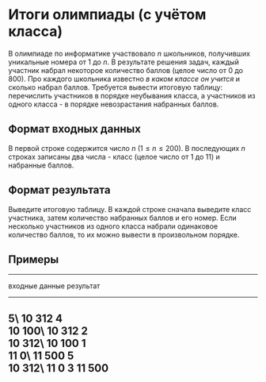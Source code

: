 # Итоги олимпиады (с учётом класса)

В олимпиаде по информатике участвовало $n$ школьников, получивших
уникальные номера от 1 до $n$.
В результате решения задач, каждый участник набрал некоторое количество
баллов (целое число от 0 до 800). Про каждого школьника известно
*в каком классе он учится* и сколько набрал баллов.
Требуется вывести итоговую таблицу: перечислить
участников в порядке неубывания класса, а участников
из одного класса - в порядке невозрастания набранных баллов.

## Формат входных данных

В первой строке содержится число $n$ ($1 \leqslant n \leqslant 200$).
В последующих $n$ строках записаны два числа - класс (целое число от 1 до 11) и
набранные баллов.

## Формат результата

Выведите итоговую таблицу.
В каждой строке сначала выведите класс участника, затем количество набранных
баллов и его номер. Если несколько участников из одного класса набрали одинаковое
количество баллов, то их можно вывести в произвольном порядке.

## Примеры

--------------------------------
входные данные    результат
----------------- --------------
5\                10 312 4\
10 100\           10 312 2\
10 312\           10 100 1\
11 0\             11 500 5\
10 312\           11 0 3
11 500
--------------------------------

